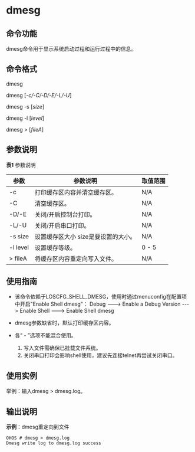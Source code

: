 # dmesg


## 命令功能

dmesg命令用于显示系统启动过程和运行过程中的信息。


## 命令格式

dmesg

dmesg [_-c/-C/-D/-E/-L/-U_]

dmesg -s [_size_]

dmesg -l [_level_]

dmesg &gt; [_fileA_]


## 参数说明

  **表1** 参数说明

| 参数 | 参数说明 | 取值范围 | 
| -------- | -------- | -------- |
| -c | 打印缓存区内容并清空缓存区。 | N/A | 
| -C | 清空缓存区。 | N/A | 
| -D/-E | 关闭/开启控制台打印。 | N/A | 
| -L/-U | 关闭/开启串口打印。 | N/A | 
| -s&nbsp;size | 设置缓存区大小&nbsp;size是要设置的大小。 | N/A | 
| -l&nbsp;level | 设置缓存等级。 | 0&nbsp;-&nbsp;5 | 
| &gt;&nbsp;fileA | 将缓存区内容重定向写入文件。 | N/A | 


## 使用指南

- 该命令依赖于LOSCFG_SHELL_DMESG，使用时通过menuconfig在配置项中开启"Enable Shell dmesg"：
  Debug  ---&gt; Enable a Debug Version ---&gt; Enable Shell ---&gt; Enable Shell dmesg

- dmesg参数缺省时，默认打印缓存区内容。

- 各“ - ”选项不能混合使用。
  1. 写入文件需确保已挂载文件系统。
  2. 关闭串口打印会影响shell使用，建议先连接telnet再尝试关闭串口。


## 使用实例

举例：输入dmesg &gt; dmesg.log。


## 输出说明

  **示例**：dmesg重定向到文件
  
```
OHOS # dmesg > dmesg.log
Dmesg write log to dmesg.log success
```
